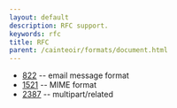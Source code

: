 ```yaml
---
layout: default
description: RFC support.
keywords: rfc
title: RFC
parent: /cainteoir/formats/document.html
---
```


*  [822](rfc822) -- email message format
*  [1521](rfc1521) -- MIME format
*  [2387](rfc2387) -- multipart/related
